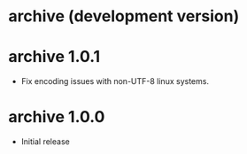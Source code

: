 # archive (development version)

# archive 1.0.1

* Fix encoding issues with non-UTF-8 linux systems.

# archive 1.0.0

* Initial release
